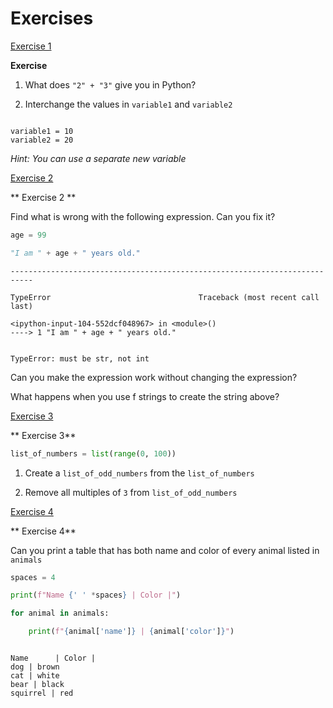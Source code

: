 # Exercises

[Exercise 1](./introduction.md#exercise)

**Exercise**

1) What does `"2" + "3"` give you in Python?

<!--

2) Can you figure out how to make the following string all lowercase?

*Hint: You can might need to check the documentation*

https://docs.python.org/3.6/library/stdtypes.html#string-methods

-->

2) Interchange the values in `variable1` and `variable2`

```

variable1 = 10
variable2 = 20

```

*Hint: You can use a separate new variable*

[Exercise 2](./introduction.md#exercise-2)

** Exercise 2 **

Find what is wrong with the following expression. Can you fix it?


```python
age = 99
```


```python
"I am " + age + " years old."
```


    ---------------------------------------------------------------------------

    TypeError                                 Traceback (most recent call last)

    <ipython-input-104-552dcf048967> in <module>()
    ----> 1 "I am " + age + " years old."


    TypeError: must be str, not int


Can you make the expression work without changing the expression?

What happens when you use f strings to create the string above?

[Exercise 3](./lists-and-dictionaries.md#exercise-1)

** Exercise 3**

```python
list_of_numbers = list(range(0, 100))
```

1) Create a `list_of_odd_numbers` from the `list_of_numbers`

2) Remove all multiples of `3` from `list_of_odd_numbers`


[Exercise 4](./lists-and-dictionaries.md#exercise-2)

** Exercise 4**

Can you print a table that has both name and color of every animal listed in `animals`


```python
spaces = 4

print(f"Name {' ' *spaces} | Color |")

for animal in animals:

    print(f"{animal['name']} | {animal['color']}")



```

    Name      | Color |
    dog | brown
    cat | white
    bear | black
    squirrel | red



